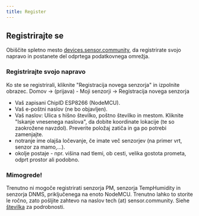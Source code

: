 ```yaml
---
title: Register
---
```


## Registrirajte se

Obiščite spletno mesto [devices.sensor.community](https://devices.sensor.community), da registrirate svojo napravo in postanete del odprtega podatkovnega omrežja.


### Registrirajte svojo napravo
Ko ste se registrirali, kliknite "Registracija novega senzorja" in izpolnite obrazec.
Domov -> (prijava) - Moji senzorji -> Registracija novega senzorja

* Vaš zapisani ChipID ESP8266 (NodeMCU).
* Vaš e-poštni naslov (ne bo objavljen).
* Vaš naslov: Ulica s hišno številko, poštno številko in mestom. Kliknite "Iskanje vnesenega naslova", da dobite koordinate lokacije (te so zaokrožene navzdol). Preverite položaj zatiča in ga po potrebi zamenjajte.
* notranje ime olajša ločevanje, če imate več senzorjev (na primer vrt, senzor za mamo,...).
* okolje postaje - npr. višina nad tlemi, ob cesti, velika gostota prometa, odprt prostor ali podobno.

### Mimogrede!
Trenutno ni mogoče registrirati senzorja PM, senzorja TempHumidity in senzorja DNMS, priključenega na enoto NodeMCU.
Trenutno lahko to storite le ročno, zato pošljite zahtevo na naslov tech (at) sensor.community.
Siehe [številka](https://github.com/opendata-stuttgart/sensor.community/issues/117) za podrobnosti.

